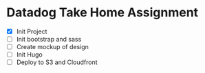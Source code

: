 # Datadog Take Home Assignment
- [X] Init Project
- [ ] Init bootstrap and sass
- [ ] Create mockup of design
- [ ] Init Hugo
- [ ] Deploy to S3 and Cloudfront